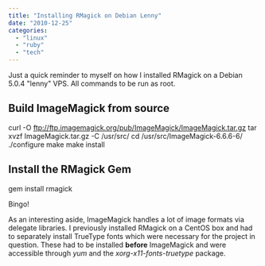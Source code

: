 ```yaml
---
title: "Installing RMagick on Debian Lenny"
date: "2010-12-25"
categories: 
  - "linux"
  - "ruby"
  - "tech"
---
```


Just a quick reminder to myself on how I installed RMagick on a Debian 5.0.4 "lenny" VPS. All commands to be run as root.

## Build ImageMagick from source

curl -O ftp://ftp.imagemagick.org/pub/ImageMagick/ImageMagick.tar.gz
tar xvzf ImageMagick.tar.gz -C /usr/src/
cd /usr/src/ImageMagick-6.6.6-6/
./configure
make
make install

## Install the RMagick Gem

gem install rmagick

Bingo!

As an interesting aside, ImageMagick handles a lot of image formats via delegate libraries. I previously installed RMagick on a CentOS box and had to separately install TrueType fonts which were necessary for the project in question. These had to be installed **before** ImageMagick and were accessible through _yum_ and the _xorg-x11-fonts-truetype_ package.
